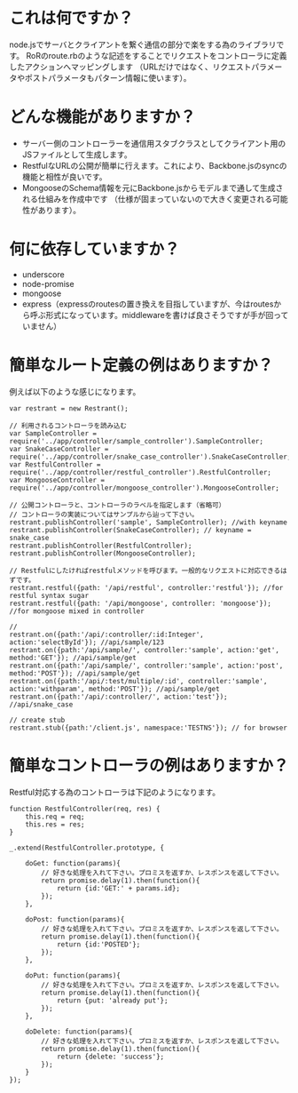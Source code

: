# これは何ですか？
node.jsでサーバとクライアントを繋ぐ通信の部分で楽をする為のライブラリです。
RoRのroute.rbのような記述をすることでリクエストをコントローラに定義したアクションへマッピングします
（URLだけではなく、リクエストパラメータやポストパラメータもパターン情報に使います）。

# どんな機能がありますか？
 * サーバー側のコントローラーを通信用スタブクラスとしてクライアント用のJSファイルとして生成します。
 * RestfulなURLの公開が簡単に行えます。これにより、Backbone.jsのsyncの機能と相性が良いです。
 * MongooseのSchema情報を元にBackbone.jsからモデルまで通して生成される仕組みを作成中です
    （仕様が固まっていないので大きく変更される可能性があります）。

# 何に依存していますか？
 * underscore
 * node-promise
 * mongoose
 * express（expressのroutesの置き換えを目指していますが、今はroutesから呼ぶ形式になっています。middlewareを書けば良さそうですが手が回っていません）

# 簡単なルート定義の例はありますか？
例えば以下のような感じになります。

    var restrant = new Restrant();

    // 利用されるコントローラを読み込む
    var SampleController = require('../app/controller/sample_controller').SampleController;
    var SnakeCaseController = require('../app/controller/snake_case_controller').SnakeCaseController;
    var RestfulController = require('../app/controller/restful_controller').RestfulController;
    var MongooseController = require('../app/controller/mongoose_controller').MongooseController;

    // 公開コントローラと、コントローラのラベルを指定します（省略可）
    // コントローラの実装についてはサンプルから辿って下さい。
    restrant.publishController('sample', SampleController); //with keyname
    restrant.publishController(SnakeCaseController); // keyname = snake_case
    restrant.publishController(RestfulController);
    restrant.publishController(MongooseController);

    // Restfulにしたければrestfulメソッドを呼びます。一般的なリクエストに対応できるはずです。
    restrant.restful({path: '/api/restful', controller:'restful'}); //for restful syntax sugar
    restrant.restful({path: '/api/mongoose', controller: 'mongoose'}); //for mongoose mixed in controller

    //
    restrant.on({path:'/api/:controller/:id:Integer', action:'selectById'}); //api/sample/123
    restrant.on({path:'/api/sample/', controller:'sample', action:'get', method:'GET'}); //api/sample/get
    restrant.on({path:'/api/sample/', controller:'sample', action:'post', method:'POST'}); //api/sample/get
    restrant.on({path:'/api/:test/multiple/:id', controller:'sample', action:'withparam', method:'POST'}); //api/sample/get
    restrant.on({path:'/api/:controller/', action:'test'}); //api/snake_case

    // create stub
    restrant.stub({path:'/client.js', namespace:'TESTNS'}); // for browser


# 簡単なコントローラの例はありますか？
Restful対応する為のコントローラは下記のようになります。

    function RestfulController(req, res) {
        this.req = req;
        this.res = res;
    }

    _.extend(RestfulController.prototype, {

        doGet: function(params){
            // 好きな処理を入れて下さい。プロミスを返すか、レスポンスを返して下さい。
            return promise.delay(1).then(function(){
                return {id:'GET:' + params.id};
            });
        },

        doPost: function(params){
            // 好きな処理を入れて下さい。プロミスを返すか、レスポンスを返して下さい。
            return promise.delay(1).then(function(){
                return {id:'POSTED'};
            });
        },

        doPut: function(params){
            // 好きな処理を入れて下さい。プロミスを返すか、レスポンスを返して下さい。
            return promise.delay(1).then(function(){
                return {put: 'already put'};
            });
        },

        doDelete: function(params){
            // 好きな処理を入れて下さい。プロミスを返すか、レスポンスを返して下さい。
            return promise.delay(1).then(function(){
                return {delete: 'success'};
            });
        }
    });
